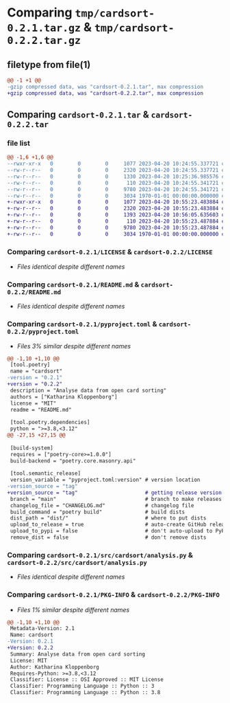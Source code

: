 # Comparing `tmp/cardsort-0.2.1.tar.gz` & `tmp/cardsort-0.2.2.tar.gz`

## filetype from file(1)

```diff
@@ -1 +1 @@
-gzip compressed data, was "cardsort-0.2.1.tar", max compression
+gzip compressed data, was "cardsort-0.2.2.tar", max compression
```

## Comparing `cardsort-0.2.1.tar` & `cardsort-0.2.2.tar`

### file list

```diff
@@ -1,6 +1,6 @@
--rwxr-xr-x   0        0        0     1077 2023-04-20 10:24:55.337721 cardsort-0.2.1/LICENSE
--rw-r--r--   0        0        0     2320 2023-04-20 10:24:55.337721 cardsort-0.2.1/README.md
--rw-r--r--   0        0        0     1330 2023-04-20 10:25:36.985576 cardsort-0.2.1/pyproject.toml
--rw-r--r--   0        0        0      110 2023-04-20 10:24:55.341721 cardsort-0.2.1/src/cardsort/__init__.py
--rw-r--r--   0        0        0     9780 2023-04-20 10:24:55.341721 cardsort-0.2.1/src/cardsort/analysis.py
--rw-r--r--   0        0        0     3034 1970-01-01 00:00:00.000000 cardsort-0.2.1/PKG-INFO
+-rwxr-xr-x   0        0        0     1077 2023-04-20 10:55:23.483884 cardsort-0.2.2/LICENSE
+-rw-r--r--   0        0        0     2320 2023-04-20 10:55:23.483884 cardsort-0.2.2/README.md
+-rw-r--r--   0        0        0     1393 2023-04-20 10:56:05.635603 cardsort-0.2.2/pyproject.toml
+-rw-r--r--   0        0        0      110 2023-04-20 10:55:23.487884 cardsort-0.2.2/src/cardsort/__init__.py
+-rw-r--r--   0        0        0     9780 2023-04-20 10:55:23.487884 cardsort-0.2.2/src/cardsort/analysis.py
+-rw-r--r--   0        0        0     3034 1970-01-01 00:00:00.000000 cardsort-0.2.2/PKG-INFO
```

### Comparing `cardsort-0.2.1/LICENSE` & `cardsort-0.2.2/LICENSE`

 * *Files identical despite different names*

### Comparing `cardsort-0.2.1/README.md` & `cardsort-0.2.2/README.md`

 * *Files identical despite different names*

### Comparing `cardsort-0.2.1/pyproject.toml` & `cardsort-0.2.2/pyproject.toml`

 * *Files 3% similar despite different names*

```diff
@@ -1,10 +1,10 @@
 [tool.poetry]
 name = "cardsort"
-version = "0.2.1"
+version = "0.2.2"
 description = "Analyse data from open card sorting"
 authors = ["Katharina Kloppenborg"]
 license = "MIT"
 readme = "README.md"
 
 [tool.poetry.dependencies]
 python = ">=3.8,<3.12"
@@ -27,15 +27,15 @@
 
 [build-system]
 requires = ["poetry-core>=1.0.0"]
 build-backend = "poetry.core.masonry.api"
 
 [tool.semantic_release]
 version_variable = "pyproject.toml:version" # version location
-version_source = "tag"
+version_source = "tag"                      # getting release version from GitHub tag
 branch = "main"                             # branch to make releases of
 changelog_file = "CHANGELOG.md"             # changelog file
 build_command = "poetry build"              # build dists
 dist_path = "dist/"                         # where to put dists
 upload_to_release = true                    # auto-create GitHub release
 upload_to_pypi = false                      # don't auto-upload to PyPI
 remove_dist = false                         # don't remove dists
```

### Comparing `cardsort-0.2.1/src/cardsort/analysis.py` & `cardsort-0.2.2/src/cardsort/analysis.py`

 * *Files identical despite different names*

### Comparing `cardsort-0.2.1/PKG-INFO` & `cardsort-0.2.2/PKG-INFO`

 * *Files 1% similar despite different names*

```diff
@@ -1,10 +1,10 @@
 Metadata-Version: 2.1
 Name: cardsort
-Version: 0.2.1
+Version: 0.2.2
 Summary: Analyse data from open card sorting
 License: MIT
 Author: Katharina Kloppenborg
 Requires-Python: >=3.8,<3.12
 Classifier: License :: OSI Approved :: MIT License
 Classifier: Programming Language :: Python :: 3
 Classifier: Programming Language :: Python :: 3.8
```


